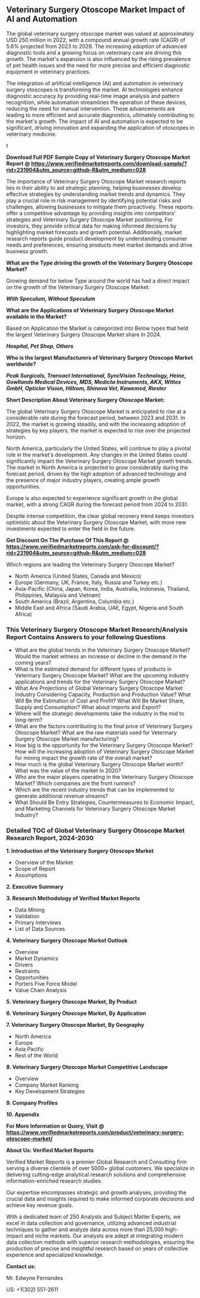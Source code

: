 <h2>Veterinary Surgery Otoscope Market Impact of AI and Automation</h2><p>The global veterinary surgery otoscope market was valued at approximately USD 250 million in 2022, with a compound annual growth rate (CAGR) of 5.6% projected from 2023 to 2028. The increasing adoption of advanced diagnostic tools and a growing focus on veterinary care are driving this growth. The market's expansion is also influenced by the rising prevalence of pet health issues and the need for more precise and efficient diagnostic equipment in veterinary practices.</p><p>The integration of artificial intelligence (AI) and automation in veterinary surgery otoscopes is transforming the market. AI technologies enhance diagnostic accuracy by providing real-time image analysis and pattern recognition, while automation streamlines the operation of these devices, reducing the need for manual intervention. These advancements are leading to more efficient and accurate diagnostics, ultimately contributing to the market's growth. The impact of AI and automation is expected to be significant, driving innovation and expanding the application of otoscopes in veterinary medicine.</p>t</p><p id="" class=""><strong>Download Full PDF Sample Copy of Veterinary Surgery Otoscope Market Report @ <a href="https://www.verifiedmarketreports.com/download-sample/?rid=231904&utm_source=github-R&utm_medium=028" target="_blank">https://www.verifiedmarketreports.com/download-sample/?rid=231904&utm_source=github-R&utm_medium=028</a></strong></p><p>The importance of&nbsp;Veterinary Surgery Otoscope Market research reports lies in their ability to aid strategic planning, helping businesses develop effective strategies by understanding market trends and dynamics. They play a crucial role in risk management by identifying potential risks and challenges, allowing businesses to mitigate them proactively. These reports offer a competitive advantage by providing insights into competitors' strategies and Veterinary Surgery Otoscope Market positioning. For investors, they provide critical data for making informed decisions by highlighting market forecasts and growth potential. Additionally, market research reports guide product development by understanding consumer needs and preferences, ensuring products meet market demands and drive business growth.</p><p><strong>What are the&nbsp;Type driving the growth of the Veterinary Surgery Otoscope Market?</strong></p><p id="" class="">Growing demand for below Type around the world has had a direct impact on the growth of the Veterinary Surgery Otoscope Market:</p><em><strong>With Speculum, Without Speculum</strong></em></p><strong>What are the&nbsp;Applications&nbsp;of Veterinary Surgery Otoscope Market available in the Market?</strong></p><p id="" class="">Based on Application the Market is categorized into Below types that held the largest Veterinary Surgery Otoscope Market share In 2024.</p><em><strong>Hospital, Pet Shop, Others</strong></em></p><strong>Who is the largest Manufacturers of Veterinary Surgery Otoscope Market worldwide?</strong></p><p><em><strong>Peak Surgicals, Transact International, SyncVision Technology, Heine, Gowllands Medical Devices, MDS, Medicta Instruments, AKX, Wittex GmbH, Opticlar Vision, Hillrom, Shinova Vet, Kawemed, Riester</strong></em></p><p id="" class=""><strong>Short Description About Veterinary Surgery Otoscope Market:</strong></p><p>The global Veterinary Surgery Otoscope Market is anticipated to rise at a considerable rate during the forecast period, between 2023 and 2031. In 2022, the market is growing steadily, and with the increasing adoption of strategies by key players, the market is expected to rise over the projected horizon.</p><p>North America, particularly the United States, will continue to play a pivotal role in the market's development. Any changes in the United States could significantly impact the Veterinary Surgery Otoscope Market growth trends. The market in North America is projected to grow considerably during the forecast period, driven by the high adoption of advanced technology and the presence of major industry players, creating ample growth opportunities.</p><p>Europe is also expected to experience significant growth in the global market, with a strong CAGR during the forecast period from 2024 to 2031.</p><p>Despite intense competition, the clear global recovery trend keeps investors optimistic about the Veterinary Surgery Otoscope Market, with more new investments expected to enter the field in the future.</p><p id="" class=""><strong>Get Discount On The Purchase Of This Report @ <a href="https://www.verifiedmarketreports.com/ask-for-discount/?rid=231904&utm_source=github-R&utm_medium=028" target="_blank">https://www.verifiedmarketreports.com/ask-for-discount/?rid=231904&utm_source=github-R&utm_medium=028</a></strong></p>Which regions are leading the Veterinary Surgery Otoscope Market?</p><ul><li>North America (United States, Canada and Mexico)</li><li>Europe (Germany, UK, France, Italy, Russia and Turkey etc.)</li><li>Asia-Pacific (China, Japan, Korea, India, Australia, Indonesia, Thailand, Philippines, Malaysia and Vietnam)</li><li>South America (Brazil, Argentina, Columbia etc.)</li><li>Middle East and Africa (Saudi Arabia, UAE, Egypt, Nigeria and South Africa)</li></ul><h3 id="" class="">This Veterinary Surgery Otoscope Market Research/Analysis Report Contains Answers to your following Questions</h3><ul><li>What are the global trends in the Veterinary Surgery Otoscope Market? Would the market witness an increase or decline in the demand in the coming years?</li><li>What is the estimated demand for different types of products in Veterinary Surgery Otoscope Market? What are the upcoming industry applications and trends for the Veterinary Surgery Otoscope Market?</li><li>What Are Projections of Global Veterinary Surgery Otoscope Market Industry Considering Capacity, Production and Production Value? What Will Be the Estimation of Cost and Profit? What Will Be Market Share, Supply and Consumption? What about imports and Export?</li><li>Where will the strategic developments take the industry in the mid to long-term?</li><li>What are the factors contributing to the final price of Veterinary Surgery Otoscope Market? What are the raw materials used for Veterinary Surgery Otoscope Market manufacturing?</li><li>How big is the opportunity for the Veterinary Surgery Otoscope Market? How will the increasing adoption of Veterinary Surgery Otoscope Market for mining impact the growth rate of the overall market?</li><li>How much is the global Veterinary Surgery Otoscope Market worth? What was the value of the market In 2020?</li><li>Who are the major players operating in the Veterinary Surgery Otoscope Market? Which companies are the front runners?</li><li>Which are the recent industry trends that can be implemented to generate additional revenue streams?</li><li>What Should Be Entry Strategies, Countermeasures to Economic Impact, and Marketing Channels for Veterinary Surgery Otoscope Market Industry?</li></ul><h3 id="" class="">Detailed TOC of Global Veterinary Surgery Otoscope Market Research Report, 2024-2030</h3><p id="" class=""><strong>1. Introduction of the Veterinary Surgery Otoscope Market</strong></p><ul><li>Overview of the Market</li><li>Scope of Report</li><li>Assumptions</li></ul><p id="" class=""><strong>2. Executive Summary</strong></p><p id="" class=""><strong>3. Research Methodology of Verified Market Reports</strong></p><ul><li>Data Mining</li><li>Validation</li><li>Primary Interviews</li><li>List of Data Sources</li></ul><p id="" class=""><strong>4. Veterinary Surgery Otoscope Market Outlook</strong></p><ul><li>Overview</li><li>Market Dynamics</li><li>Drivers</li><li>Restraints</li><li>Opportunities</li><li>Porters Five Force Model</li><li>Value Chain Analysis</li></ul><p id="" class=""><strong>5. Veterinary Surgery Otoscope Market, By Product</strong></p><p id="" class=""><strong>6. Veterinary Surgery Otoscope Market, By Application</strong></p><p id="" class=""><strong>7. Veterinary Surgery Otoscope Market, By Geography</strong></p><ul><li>North America</li><li>Europe</li><li>Asia Pacific</li><li>Rest of the World</li></ul><p id="" class=""><strong>8. Veterinary Surgery Otoscope Market Competitive Landscape</strong></p><ul><li>Overview</li><li>Company Market Ranking</li><li>Key Development Strategies</li></ul><p id="" class=""><strong>9. Company Profiles</strong></p><p id="" class=""><strong>10. Appendix</strong></p><p id="" class=""><strong>For More Information or Query, Visit @ <a href="https://www.verifiedmarketreports.com/product/veterinary-surgery-otoscope-market/" target="_blank">https://www.verifiedmarketreports.com/product/veterinary-surgery-otoscope-market/</a></strong></p><p id="" class=""><strong>About Us: Verified Market Reports</strong></p><p id="" class="">Verified Market Reports is a premier Global Research and Consulting firm serving a diverse clientele of over 5000+ global customers. We specialize in delivering cutting-edge analytical research solutions and comprehensive information-enriched research studies.</p><p id="" class="">Our expertise encompasses strategic and growth analyses, providing the crucial data and insights required to make informed corporate decisions and achieve key revenue goals.</p><p id="" class="">With a dedicated team of 250 Analysts and Subject Matter Experts, we excel in data collection and governance, utilizing advanced industrial techniques to gather and analyze data across more than 25,000 high-impact and niche markets. Our analysts are adept at integrating modern data collection methods with superior research methodologies, ensuring the production of precise and insightful research based on years of collective experience and specialized knowledge.</p><p id="" class=""><strong>Contact us:</strong></p><p id="" class="">Mr. Edwyne Fernandes</p><p id="" class="">US: +1(302) 551-2611</p>